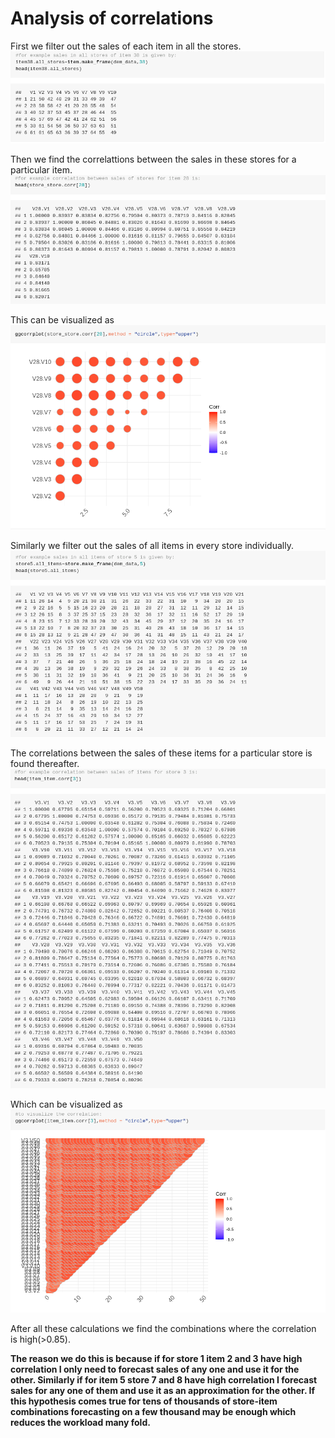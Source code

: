 # Analysis of correlations
First we filter out the sales of each item in all the stores.
 ![pic1](https://raw.githubusercontent.com/Aviator16/Store-Item-Demand-analysis/main/Images/1%20NB2.png)
 
 Then we find the correlattions between the sales in these stores for a particular item.
 ![pic2](https://raw.githubusercontent.com/Aviator16/Store-Item-Demand-analysis/main/Images/2%20NB2.png)
 
 This can be visualized as
 ![pic3](https://raw.githubusercontent.com/Aviator16/Store-Item-Demand-analysis/main/Images/3%20NB2.png)
 
 Similarly we filter out the sales of all items in every store individually.
 ![pic4](https://raw.githubusercontent.com/Aviator16/Store-Item-Demand-analysis/main/Images/4%20NB2.png)
 
 The correlations between the sales of these items for a particular store is found thereafter.
 ![pic5](https://raw.githubusercontent.com/Aviator16/Store-Item-Demand-analysis/main/Images/5%20NB2.png)
 
 Which can be visualized as
 ![pic6](https://raw.githubusercontent.com/Aviator16/Store-Item-Demand-analysis/main/Images/6%20NB2.png)
 
 After all these calculations we find the combinations where the correlation is high(>0.85).
 
 **The reason we do this is because if for store 1 item 2 and 3 have high correlation I only need to forecast sales of any one and use it for the other. Similarly if for item 5 store 7 and 8 have high correlation I forecast sales for any one of them and use it as an approximation for the other. If this hypothesis comes true for tens of thousands of store-item combinations forecasting on a few thousand may be enough which reduces the workload many fold.**
